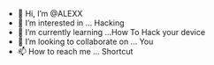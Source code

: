 - 👋 Hi, I’m @ALEXX
- 👀 I’m interested in ... Hacking 
- 🌱 I’m currently learning ...How To Hack your device
- 💞️ I’m looking to collaborate on ... You
- 📫 How to reach me ... Shortcut

<!---
ALEXX042/ALEXX042 is a ✨ special ✨ repository because its `README.md` (this file) appears on your GitHub profile.
You can click the Preview link to take a look at your changes.
--->
